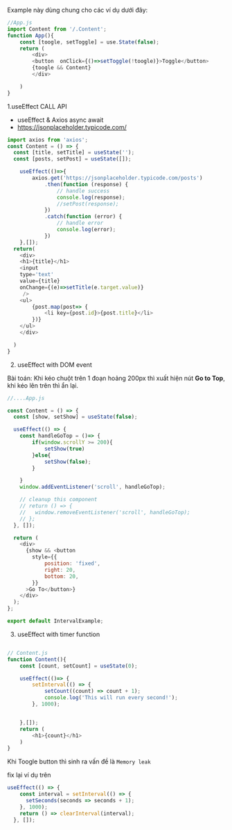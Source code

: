 Example này dùng chung cho các ví dụ dưới đây:
```js
//App.js
import Content from '/.Content';
function App(){
    const [toogle, setToggle] = use.State(false);
    return (
        <div>
        <button  onClick={()=>setToggle(!toogle)}>Toggle</button>
        {toogle && Content}
        </div>

    )
}
```
1.useEffect CALL API
-  useEffect & Axios async await
- https://jsonplaceholder.typicode.com/

```js
import axios from 'axios';
const Content = () => {
  const [title, setTitle] = useState('');
  const [posts, setPost] = useState([]);

    useEffect(()=>{
        axios.get('https://jsonplaceholder.typicode.com/posts')
            .then(function (response) {
                // handle success
                console.log(response);
                //setPost(response);
            })
            .catch(function (error) {
                // handle error
                console.log(error);
            })
    },[]);
  return(
    <div>
    <h1>{title}</h1>
    <input 
    type='text'
    value={title}
    onChange={(e)=>setTitle(e.target.value)}
     />
    <ul>
        {post.map(post=> {
            <li key={post.id}>{post.title}</li>
        })}
    </ul>
    </div>

  )
}
```

2. useEffect with DOM event

Bài toán: Khi kéo chuột trên 1 đoạn hoảng 200px thì xuất hiện nút **Go to Top**, khi kéo lên trên thì ẩn lại.

```js
//....App.js

const Content = () => {
  const [show, setShow] = useState(false);

  useEffect(() => {
    const handleGoTop = ()=> {
        if(window.scrollY >= 200){
            setShow(true)
        }else{
            setShow(false);
        }

    }
    window.addEventListener('scroll', handleGoTop);

    // cleanup this component
    // return () => {
    //   window.removeEventListener('scroll', handleGoTop);
    // };
  }, []);

  return (
    <div>
      {show && <button 
        style={{ 
            position: 'fixed',
            right: 20,
            bottom: 20,
        }}
      >Go To</button>}
    </div>
  );
};

export default IntervalExample;
```



3. useEffect with timer function

```js

// Content.js
function Content(){
    const [count, setCount] = useState(0);

    useEffect(()=> {
        setInterval(() => {
            setCount((count) => count + 1);
            console.log('This will run every second!');
        }, 1000);


    },[]);
    return (
        <h1>{count}</h1>
    )
}
```

Khi Toogle button thì sinh ra vấn đề là `Memory leak`

fix lại ví dụ trên

```js
useEffect(() => {
    const interval = setInterval(() => {
      setSeconds(seconds => seconds + 1);
    }, 1000);
    return () => clearInterval(interval);
  }, []);
```